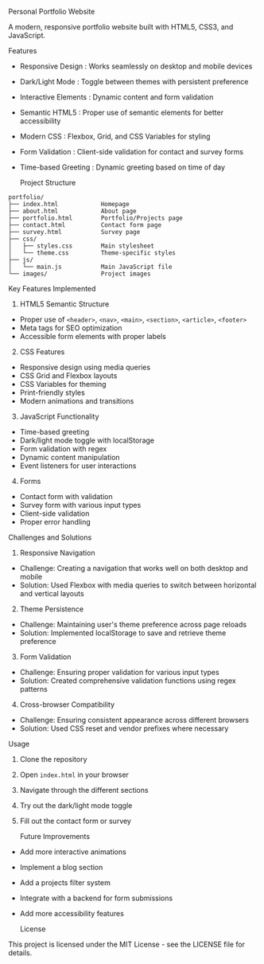   Personal Portfolio Website

A modern, responsive portfolio website built with HTML5, CSS3, and JavaScript.

   Features

-  Responsive Design : Works seamlessly on desktop and mobile devices
-  Dark/Light Mode : Toggle between themes with persistent preference
-  Interactive Elements : Dynamic content and form validation
-  Semantic HTML5 : Proper use of semantic elements for better accessibility
-  Modern CSS : Flexbox, Grid, and CSS Variables for styling
-  Form Validation : Client-side validation for contact and survey forms
-  Time-based Greeting : Dynamic greeting based on time of day

   Project Structure

```
portfolio/
├── index.html            Homepage
├── about.html            About page
├── portfolio.html        Portfolio/Projects page
├── contact.html          Contact form page
├── survey.html           Survey page
├── css/
│   ├── styles.css        Main stylesheet
│   └── theme.css         Theme-specific styles
├── js/
│   └── main.js           Main JavaScript file
└── images/               Project images
```

   Key Features Implemented

1.  HTML5 Semantic Structure 
   - Proper use of `<header>`, `<nav>`, `<main>`, `<section>`, `<article>`, `<footer>`
   - Meta tags for SEO optimization
   - Accessible form elements with proper labels

2.  CSS Features 
   - Responsive design using media queries
   - CSS Grid and Flexbox layouts
   - CSS Variables for theming
   - Print-friendly styles
   - Modern animations and transitions

3.  JavaScript Functionality 
   - Time-based greeting
   - Dark/light mode toggle with localStorage
   - Form validation with regex
   - Dynamic content manipulation
   - Event listeners for user interactions

4.  Forms 
   - Contact form with validation
   - Survey form with various input types
   - Client-side validation
   - Proper error handling

   Challenges and Solutions

1.  Responsive Navigation 
   - Challenge: Creating a navigation that works well on both desktop and mobile
   - Solution: Used Flexbox with media queries to switch between horizontal and vertical layouts

2.  Theme Persistence 
   - Challenge: Maintaining user's theme preference across page reloads
   - Solution: Implemented localStorage to save and retrieve theme preference

3.  Form Validation 
   - Challenge: Ensuring proper validation for various input types
   - Solution: Created comprehensive validation functions using regex patterns

4.  Cross-browser Compatibility 
   - Challenge: Ensuring consistent appearance across different browsers
   - Solution: Used CSS reset and vendor prefixes where necessary

   Usage

1. Clone the repository
2. Open `index.html` in your browser
3. Navigate through the different sections
4. Try out the dark/light mode toggle
5. Fill out the contact form or survey

   Future Improvements

- Add more interactive animations
- Implement a blog section
- Add a projects filter system
- Integrate with a backend for form submissions
- Add more accessibility features

   License

This project is licensed under the MIT License - see the LICENSE file for details. 

